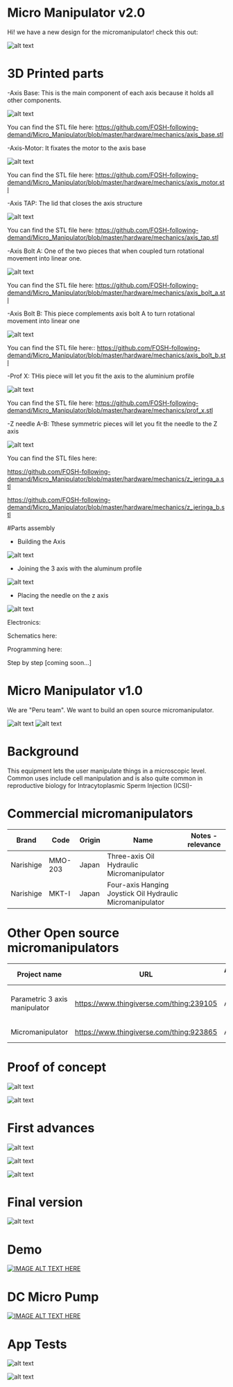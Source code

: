 # Micro Manipulator v2.0

Hi! we have a new design for the micromanipulator! check this out:

![alt text](https://raw.githubusercontent.com/FOSH-following-demand/Micro_Manipulator/master/hardware/mechanics/render.png)


# 3D Printed parts

-Axis Base: This is the main component of each axis because it holds all other components.

![alt text](https://raw.githubusercontent.com/FOSH-following-demand/Micro_Manipulator/master/hardware/mechanics/r2.png)

You can find the STL file here: https://github.com/FOSH-following-demand/Micro_Manipulator/blob/master/hardware/mechanics/axis_base.stl

-Axis-Motor: It fixates the motor to the axis base

![alt text](https://raw.githubusercontent.com/FOSH-following-demand/Micro_Manipulator/master/hardware/mechanics/r1.png)

You can find the STL file here: https://github.com/FOSH-following-demand/Micro_Manipulator/blob/master/hardware/mechanics/axis_motor.stl

-Axis TAP: The lid that closes the axis structure

![alt text](https://raw.githubusercontent.com/FOSH-following-demand/Micro_Manipulator/master/hardware/mechanics/r3.png)

You can find the STL file here: https://github.com/FOSH-following-demand/Micro_Manipulator/blob/master/hardware/mechanics/axis_tap.stl

-Axis Bolt A: One of the two pieces that when coupled turn rotational movement into linear one. 

![alt text](https://raw.githubusercontent.com/FOSH-following-demand/Micro_Manipulator/master/hardware/mechanics/r4.png)

You can find the STL file here: https://github.com/FOSH-following-demand/Micro_Manipulator/blob/master/hardware/mechanics/axis_bolt_a.stl

-Axis Bolt B: This piece complements axis bolt A to turn rotational movement into linear one 

![alt text](https://raw.githubusercontent.com/FOSH-following-demand/Micro_Manipulator/master/hardware/mechanics/r5.png)

You can find the STL file here:: https://github.com/FOSH-following-demand/Micro_Manipulator/blob/master/hardware/mechanics/axis_bolt_b.stl

-Prof X: THis piece will let you fit the axis to the aluminium profile 

![alt text](https://raw.githubusercontent.com/FOSH-following-demand/Micro_Manipulator/master/hardware/mechanics/r6.png)

You can find the STL file here: https://github.com/FOSH-following-demand/Micro_Manipulator/blob/master/hardware/mechanics/prof_x.stl

-Z needle A-B: Tthese symmetric pieces will let you fit the needle to the Z axis 

![alt text](https://raw.githubusercontent.com/FOSH-following-demand/Micro_Manipulator/master/hardware/mechanics/r7.png)

You can find the STL files here:

https://github.com/FOSH-following-demand/Micro_Manipulator/blob/master/hardware/mechanics/z_jeringa_a.stl

https://github.com/FOSH-following-demand/Micro_Manipulator/blob/master/hardware/mechanics/z_jeringa_b.stl

#Parts assembly

- Building the Axis 

![alt text](https://raw.githubusercontent.com/FOSH-following-demand/Micro_Manipulator/master/hardware/mechanics/explo_render.png)


- Joining the 3 axis with the aluminum profile

![alt text](https://raw.githubusercontent.com/FOSH-following-demand/Micro_Manipulator/master/hardware/mechanics/explo_render_2.png)

- Placing the needle on the z axis

![alt text](https://raw.githubusercontent.com/FOSH-following-demand/Micro_Manipulator/master/hardware/mechanics/explo_render_3.png)

Electronics:

Schematics here:


Programming here: 



Step by step [coming soon...]











# Micro Manipulator v1.0

We are "Peru team". We want to build an open source micromanipulator. 

![alt text](https://raw.githubusercontent.com/FOSH-following-demand/Micro_Manipulator/master/documentation/building/Figures/gif1.gif) ![alt text](https://raw.githubusercontent.com/FOSH-following-demand/Micro_Manipulator/master/documentation/building/Figures/gif2.gif)

# Background 
This equipment lets the user manipulate things in a microscopic level. Common uses include cell manipulation and is also quite common in reproductive biology for Intracytoplasmic Sperm Injection (ICSI)-

# Commercial micromanipulators
| Brand         | Code          |Origin             |  Name         | Notes - relevance | 
| ------------- | ------------- | ----------------- | -------------- | --------------    |
| Narishige     | MMO-203       | Japan             | Three-axis Oil Hydraulic Micromanipulator|   |
| Narishige     |   MKT-I       |   Japan           |    Four-axis Hanging Joystick Oil Hydraulic Micromanipulator|    |


# Other Open source micromanipulators
| Project name  | URL           | Active/Not active | Notes - relevance |
| ------------- | ------------- | ----------------- | -------------- |
| Parametric 3 axis manipulator | https://www.thingiverse.com/thing:239105 | Active |  Micromanipulator e.g. for use in a laboratory setting |
| Micromanipulator  | https://www.thingiverse.com/thing:923865 | Active |  3D printable 3 axis |



# Proof of concept

![alt text](https://raw.githubusercontent.com/FOSH-following-demand/Micro_Manipulator/master/documentation/First_Design.png)

![alt text](https://raw.githubusercontent.com/FOSH-following-demand/Micro_Manipulator/master/documentation/First_Design_2.png)



# First advances

![alt text](https://raw.githubusercontent.com/FOSH-following-demand/Micro_Manipulator/master/documentation/3%20ejes.jpg)

![alt text](https://raw.githubusercontent.com/FOSH-following-demand/Micro_Manipulator/master/documentation/1eje.jpg)

![alt text](https://raw.githubusercontent.com/FOSH-following-demand/Micro_Manipulator/master/documentation/1eje2.jpg)

# Final version

![alt text](https://raw.githubusercontent.com/FOSH-following-demand/Micro_Manipulator/master/documentation/building/Figures/Fig_Final_1.jpg)

# Demo

[![IMAGE ALT TEXT HERE](http://img.youtube.com/vi/eaM0OVvJmCg/0.jpg)](https://www.youtube.com/watch?v=eaM0OVvJmCg)


# DC Micro Pump 

[![IMAGE ALT TEXT HERE](http://img.youtube.com/vi/rROfGqbosEs/0.jpg)](https://www.youtube.com/watch?v=rROfGqbosEs)

# App Tests

![alt text](https://raw.githubusercontent.com/FOSH-following-demand/Micro_Manipulator/master/documentation/building/Figures/cam_mic.jpg)

![alt text](https://raw.githubusercontent.com/FOSH-following-demand/Micro_Manipulator/master/documentation/building/Figures/cam_mic2.jpg)


